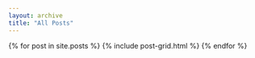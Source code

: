 ```yaml
---
layout: archive
title: "All Posts"
---
```


<div class="tiles">
{% for post in site.posts %}
  {% include post-grid.html %}
{% endfor %}
</div><!-- /.tiles -->
